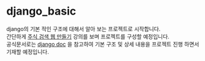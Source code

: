 # django_basic

django의 기본 적인 구조에 대해서 알아 보는 프로젝트로 시작합니다.  
간단하게 [주식 검색 웹 만들기](https://hmg.udemy.com/course/django-s/learn/lecture/18126411#overview) 강의를 보며 프로젝트를 구성할 예정입니다.  
공식문서로는 [django doc](https://docs.djangoproject.com/ko/4.1/intro/overview) 을 참고하여 기본 구조 및 상세 내용을 프로젝트 진행 하면서 기재할 예정입니다.